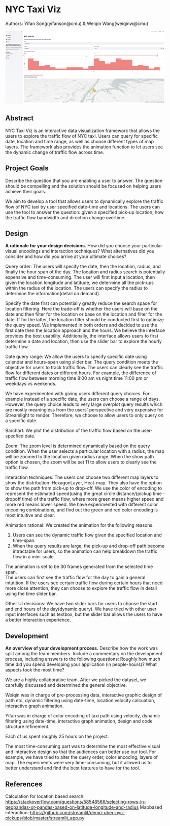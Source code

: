 # NYC Taxi Viz 
Authors: 
Yifan Song(yifanson@cmu) & Weiqin Wang(weiqinw@cmu)

![A screenshot of your application. Could be a GIF.](sc_taxi.png)

## Abstract

NYC Taxi Viz is an interactive data visualization framework that allows the users to explore the traffic flow of NYC taxi. Users can query for specific date, location and time range, as well as choose different types of map layers. The framework also provides the animation function to let users see the dynamic change of traffic flow across time.

## Project Goals

Describe the question that you are enabling a user to answer. The question should be compelling and the solution should be focused on helping users achieve their goals. 

We aim to develop a tool that allows users to dynamically explore the traffic flow of NYC taxi by user specified date-time and locations.  The users can use the tool to answer the  question: given a specified pick-up location, how the traffic flow bandwidth and direction change overtime. 

## Design

**A rationale for your design decisions.** How did you choose your particular visual encodings and interaction techniques? What alternatives did you consider and how did you arrive at your ultimate choices?

Query order:
The users will specify the date, then the location, radius, and finally the hour span of the day. 
The location and radius search is potentially expensive and time-consuming. The user will first input a location, then given the location longitude and latitude, we determine all the pick-ups within the radius of the location.  The users can specify the radius to determine the information(detail on demand). 

Specify the date first can potentially greatly reduce the search space for location filtering. Here the trade-off is whether the users will base on the date and then filter for the location or base on the location and filter for the date.  If for the latter,  the location filter should be conducted first to optimize the query speed.  We implemented in both orders and decided to use the first date then the location approach and the hours. We believe the interface provides the best usability. Additionally, the interface allows users to first determine a date and location,  then use the slider bar to explore the hourly traffic flow. 

Date query range:
We allow the users to specify specific date using calendar and hours-span using slider bar. The query condition meets the objective for users to track traffic flow. The users can clearly see the traffic flow for different dates or different hours. For example, the difference of traffic flow between morning time 8:00 am vs night time 11:00 pm or weekdays vs weekends. 

We have experimented with giving users different query choices. For example instead of a specific date, the users can choose a range of days. However, the query choice leads to very large overplot query results which are mostly meaningless from the users' perspective and very expensive for Streamlight to render.  Therefore, we choose to allow users to only query on a specific date. 

Barchart: 
We plot the distribution of the traffic flow based on the user-specfied date. 

Zoom: 
The zoom level is determined dynamically based on the query condition. When the user selects a particular location with a radius, the map will be zoomed to the location given radius range. When the show path option is chosen, the zoom will be set 11 to allow users to clearly see the traffic flow.


Interaction techniques: 
The users can choose two different map layers to show the distribution: HexagonLayer, Heat-map. They also have the option to show the path from pick-up to drop-off. 
We use the color of encoding to represent the estimated speed(using the great circle distance/(pickup time - dropoff time) of the traffic flow, where more green means higher speed and more red means lower speed.  We have experimented with different color encoding combinations, and find out the green and red color encoding is most intuitive and clear. 

Animation rational:
We created the animation for the following reasons. 
1. Users can see the dynamic traffic flow given the specified location and time-span.
2. When the query results are large, the pick-up and drop-off path become intractable for users, so the animation can help breakdown the traffic flow in a mini-scale. 

The animation is set to be 30 frames generated from the selected time span.  
The users can first see the traffic flow for the day to gain a general intutition. If the users see certain traffic flow during certain hours that need more close attention, they can choose to explore the traffic flow in detail using the time slider bar. 

Other UI decisions:
We have two slider bars for users to choose the start and end hours of the day(dynamic query). We have tried with other user input interfaces such as textbox, but the slider bar allows the users to have a better interaction experience.

## Development

**An overview of your development process.** Describe how the work was split among the team members. Include a commentary on the development process, including answers to the following questions: Roughly how much time did you spend developing your application (in people-hours)? What aspects took the most time?

We are a highly collaborative team. After we picked the dataset, we carefully  discussed  and determined the general objective.

Weiqin was in charge of pre-processing data, interactive graphic design of path etc, dynamic filtering using date-time, location,velocity calcuation, interactive graph animation. 

Yifan was in charge of color encoding of taxi path using velocity, dynamic filtering using date-time,  interactive graph animation, design and code structure refinement. 

Each of us spent roughly 25 hours on the project. 

The most time-consuming part was to determine the most effective visual and interactive design so that the audiences can better use our tool.  For example, we have tried to alter the query order, color encoding, layers of map. The experiments were very time-consuming, but it allowed us to better understand and find the best features to have for the tool.

## References

Calculation for location based search: https://stackoverflow.com/questions/58548566/selecting-rows-in-geopandas-or-pandas-based-on-latitude-longitude-and-radius
Mapbased interaction: https://github.com/streamlit/demo-uber-nyc-pickups/blob/master/streamlit_app.py


